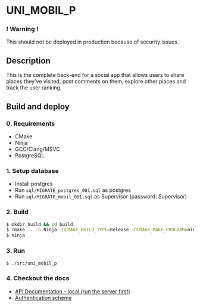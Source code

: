 # UNI_MOBIL_P

### ! Warning !
This should not be deployed in production because of security issues.

## Description
This is the complete back-end for a social app that allows users to share places they've visited, post comments on them, explore other places and track the user ranking.

## Build and deploy
### 0. Requirements
- CMake
- Ninja
- GCC/Clang/MSVC
- PostgreSQL

### 1. Setup database
- Install postgres
- Run `sql/MIGRATE_postgres_001.sql` as postgres
- Run `sql/MIGRATE_mobil_001.sql` as Supervisor (password: Supervisor)

### 2. Build
```bash
$ mkdir build && cd build
$ cmake .. -G Ninja -DCMAKE_BUILD_TYPE=Release -DCMAKE_MAKE_PROGRAM=ninja
$ ninja
```

### 3. Run
```bash
$ ./src/uni_mobil_p
```

### 4. Checkout the docs
- [API Documentation - local (run the server first)](http://localhost:8000/swagger/ui)
- [Authentication scheme](https://datatracker.ietf.org/doc/html/rfc7617)
